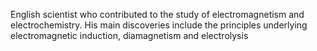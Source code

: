 <!--
title:       Michael Faraday
subtitle:    22 September 1791 – 25 August 1867
from:        1791
to:          1867
short:       English scientist who contributed to the study of electromagnetism and electrochemistry. His main discoveries include the principles underlying electromagnetic induction, diamagnetism and electrolysis
imageUrl:    https://upload.wikimedia.org/wikipedia/commons/8/88/M_Faraday_Th_Phillips_oil_1842.jpg
wikiUrl:     https://wikipedia.org/wiki/Michael_Faraday
-->


English scientist who contributed to the study of electromagnetism and electrochemistry. His main discoveries include the principles underlying electromagnetic induction, diamagnetism and electrolysis